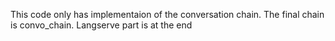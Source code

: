 This code only has implementaion of the conversation chain. The final chain is convo_chain. Langserve part is at the end
